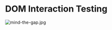 # DOM Interaction Testing

![mind-the-gap.jpg][1]



[1]: https://github.com/bevacqua/buildfirst/tree/master/images/mind-the-gap.jpg "Mind it!"
